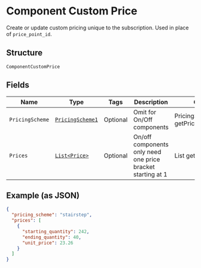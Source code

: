 
# Component Custom Price

Create or update custom pricing unique to the subscription. Used in place of `price_point_id`.

## Structure

`ComponentCustomPrice`

## Fields

| Name | Type | Tags | Description | Getter | Setter |
|  --- | --- | --- | --- | --- | --- |
| `PricingScheme` | [`PricingScheme1`](../../doc/models/pricing-scheme-1.md) | Optional | Omit for On/Off components | PricingScheme1 getPricingScheme() | setPricingScheme(PricingScheme1 pricingScheme) |
| `Prices` | [`List<Price>`](../../doc/models/price.md) | Optional | On/off components only need one price bracket starting at 1 | List<Price> getPrices() | setPrices(List<Price> prices) |

## Example (as JSON)

```json
{
  "pricing_scheme": "stairstep",
  "prices": [
    {
      "starting_quantity": 242,
      "ending_quantity": 40,
      "unit_price": 23.26
    }
  ]
}
```


